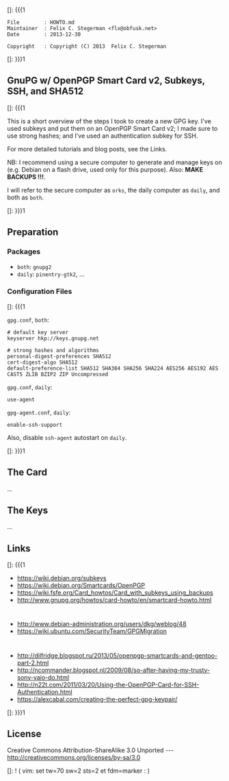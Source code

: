 []: {{{1

    File        : HOWTO.md
    Maintainer  : Felix C. Stegerman <flx@obfusk.net>
    Date        : 2013-12-30

    Copyright   : Copyright (C) 2013  Felix C. Stegerman

[]: }}}1

## GnuPG w/ OpenPGP Smart Card v2, Subkeys, SSH, and SHA512

[]: {{{1

  This is a short overview of the steps I took to create a new GPG
  key.  I've used subkeys and put them on an OpenPGP Smart Card v2; I
  made sure to use strong hashes; and I've used an authentication
  subkey for SSH.

  For more detailed tutorials and blog posts, see the Links.

  NB: I recommend using a secure computer to generate and manage keys
  on (e.g. Debian on a flash drive, used only for this purpose).
  Also: **MAKE BACKUPS !!!**.

  I will refer to the secure computer as `orks`, the daily computer as
  `daily`, and both as `both`.

[]: }}}1

## Preparation

### Packages

  * `both`: `gnupg2`
  * `daily`: `pinentry-gtk2`, ...

### Configuration Files

[]: {{{1

`gpg.conf`, `both`:

```
# default key server
keyserver hkp://keys.gnupg.net

# strong hashes and algorithms
personal-digest-preferences SHA512
cert-digest-algo SHA512
default-preference-list SHA512 SHA384 SHA256 SHA224 AES256 AES192 AES CAST5 ZLIB BZIP2 ZIP Uncompressed
```

`gpg.conf`, `daily`:

```
use-agent
```

`gpg-agent.conf`, `daily`:

```
enable-ssh-support
```

Also, disable `ssh-agent` autostart on `daily`.

[]: }}}1

## The Card

...

## The Keys

...

## Links

[]: {{{1

  * https://wiki.debian.org/subkeys
  * https://wiki.debian.org/Smartcards/OpenPGP
  * https://wiki.fsfe.org/Card_howtos/Card_with_subkeys_using_backups
  * http://www.gnupg.org/howtos/card-howto/en/smartcard-howto.html

#

  * http://www.debian-administration.org/users/dkg/weblog/48
  * https://wiki.ubuntu.com/SecurityTeam/GPGMigration

#

  * http://dilfridge.blogspot.ru/2013/05/openpgp-smartcards-and-gentoo-part-2.html
  * http://ncommander.blogspot.nl/2009/08/so-after-having-my-trusty-sony-vaio-do.html
  * http://n22t.com/2011/03/20/Using-the-OpenPGP-Card-for-SSH-Authentication.html
  * https://alexcabal.com/creating-the-perfect-gpg-keypair/

[]: }}}1

## License

  Creative Commons Attribution-ShareAlike 3.0 Unported
  --- http://creativecommons.org/licenses/by-sa/3.0

[]: ! ( vim: set tw=70 sw=2 sts=2 et fdm=marker : )
